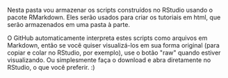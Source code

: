 Nesta pasta vou armazenar os scripts construídos no RStudio usando o pacote RMarkdown. Eles serão usados para criar os tutoriais em html, que serão armazenados em uma pasta à parte.

O GitHub automaticamente interpreta estes scripts como arquivos em Markdown, então se você quiser visualizá-los em sua forma original (para copiar e colar no RStudio, por exemplo), use o botão "raw" quando estiver visualizando. Ou simplesmente faça o download e abra diretamente no RStudio, o que você preferir. :)
